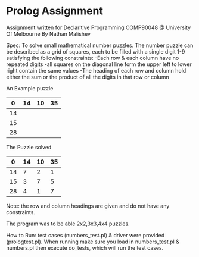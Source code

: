 # Prolog Assignment
Assignment written for Declaritive Programming COMP90048 @ University Of Melbourne
By Nathan Malishev

Spec:
To solve small mathematical number puzzles. The number puzzle can be described as a grid of squares, each to be filled with a single digit 1-9 satisfying the following constraints:
	-Each row & each column have no repeated digits
	-all squares on the diagonal line form the upper left to lower right contain the same values
	-The heading of each row and column hold either the sum or the product of all the digits in that row or column

An Example puzzle               

| 0  | 14 | 10 | 35 |          
|----|----|----|----|                             
| 14 |    |    |    |          
| 15 |    |    |    |           
| 28 |    |    |    |      

The Puzzle solved 

| 0  | 14 | 10 | 35 |          
|----|----|----|----|                             
| 14 |  7 | 2  | 1  |          
| 15 |  3 | 7  | 5  |           
| 28 |  4 | 1  | 7  | 

Note: the row and column headings are given and do not have any constraints.

The program was to be able 2x2,3x3,4x4 puzzles.

How to Run:
test cases (numbers\_test.pl) & driver were provided (prologtest.pl). When running make sure you load in numbers\_test.pl & numbers.pl then execute do\_tests, which will run the test cases.



